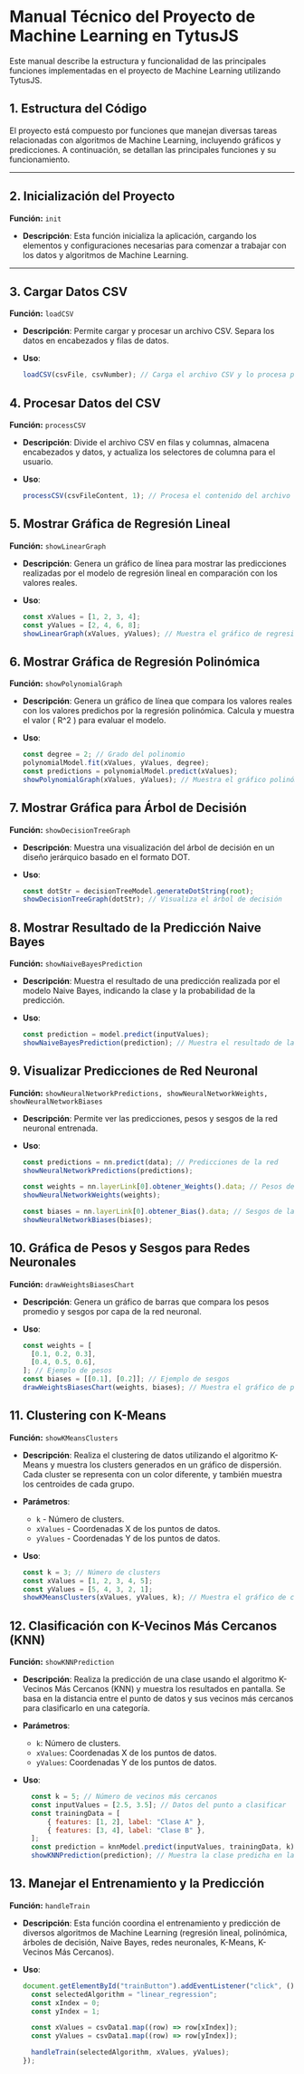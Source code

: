# Manual Técnico del Proyecto de Machine Learning en TytusJS

Este manual describe la estructura y funcionalidad de las principales funciones implementadas en el proyecto de Machine Learning utilizando TytusJS.

## 1. Estructura del Código

El proyecto está compuesto por funciones que manejan diversas tareas relacionadas con algoritmos de Machine Learning, incluyendo gráficos y predicciones. A continuación, se detallan las principales funciones y su funcionamiento.

---

## 2. Inicialización del Proyecto

**Función:** `init`

- **Descripción**: Esta función inicializa la aplicación, cargando los elementos y configuraciones necesarias para comenzar a trabajar con los datos y algoritmos de Machine Learning.

---

## 3. Cargar Datos CSV

**Función:** `loadCSV`

- **Descripción**: Permite cargar y procesar un archivo CSV. Separa los datos en encabezados y filas de datos.

- **Uso**:
  ```javascript
  loadCSV(csvFile, csvNumber); // Carga el archivo CSV y lo procesa para su uso en el modelo.
  ```

## 4. Procesar Datos del CSV

**Función:** `processCSV`

- **Descripción**: Divide el archivo CSV en filas y columnas, almacena encabezados y datos, y actualiza los selectores de columna para el usuario.

- **Uso**:
  ```javascript
  processCSV(csvFileContent, 1); // Procesa el contenido del archivo CSV con ID 1.
  ```

## 5. Mostrar Gráfica de Regresión Lineal

**Función:** `showLinearGraph`

- **Descripción**: Genera un gráfico de línea para mostrar las predicciones realizadas por el modelo de regresión lineal en comparación con los valores reales.

- **Uso**:
  ```javascript
  const xValues = [1, 2, 3, 4];
  const yValues = [2, 4, 6, 8];
  showLinearGraph(xValues, yValues); // Muestra el gráfico de regresión lineal
  ```

## 6. Mostrar Gráfica de Regresión Polinómica

**Función:** `showPolynomialGraph`

- **Descripción**: Genera un gráfico de línea que compara los valores reales con los valores predichos por la regresión polinómica. Calcula y muestra el valor \( R^2 \) para evaluar el modelo.

- **Uso**:
  ```javascript
  const degree = 2; // Grado del polinomio
  polynomialModel.fit(xValues, yValues, degree);
  const predictions = polynomialModel.predict(xValues);
  showPolynomialGraph(xValues, yValues); // Muestra el gráfico polinómico con \( R^2 \)
  ```

## 7. Mostrar Gráfica para Árbol de Decisión

**Función:** `showDecisionTreeGraph`

- **Descripción**: Muestra una visualización del árbol de decisión en un diseño jerárquico basado en el formato DOT.

- **Uso**:
  ```javascript
  const dotStr = decisionTreeModel.generateDotString(root);
  showDecisionTreeGraph(dotStr); // Visualiza el árbol de decisión
  ```

## 8. Mostrar Resultado de la Predicción Naive Bayes

**Función:** `showNaiveBayesPrediction`

- **Descripción**: Muestra el resultado de una predicción realizada por el modelo Naive Bayes, indicando la clase y la probabilidad de la predicción.

- **Uso**:
  ```javascript
  const prediction = model.predict(inputValues);
  showNaiveBayesPrediction(prediction); // Muestra el resultado de la predicción Naive Bayes
  ```

## 9. Visualizar Predicciones de Red Neuronal

**Función:** `showNeuralNetworkPredictions, showNeuralNetworkWeights, showNeuralNetworkBiases`

- **Descripción**: Permite ver las predicciones, pesos y sesgos de la red neuronal entrenada.

- **Uso**:

  ```javascript
  const predictions = nn.predict(data); // Predicciones de la red
  showNeuralNetworkPredictions(predictions);

  const weights = nn.layerLink[0].obtener_Weights().data; // Pesos de la primera capa
  showNeuralNetworkWeights(weights);

  const biases = nn.layerLink[0].obtener_Bias().data; // Sesgos de la primera capa
  showNeuralNetworkBiases(biases);
  ```

## 10. Gráfica de Pesos y Sesgos para Redes Neuronales

**Función:** `drawWeightsBiasesChart`

- **Descripción**: Genera un gráfico de barras que compara los pesos promedio y sesgos por capa de la red neuronal.

- **Uso**:
  ```javascript
  const weights = [
    [0.1, 0.2, 0.3],
    [0.4, 0.5, 0.6],
  ]; // Ejemplo de pesos
  const biases = [[0.1], [0.2]]; // Ejemplo de sesgos
  drawWeightsBiasesChart(weights, biases); // Muestra el gráfico de pesos y sesgos
  ```

## 11. Clustering con K-Means

**Función:** `showKMeansClusters`

- **Descripción**: Realiza el clustering de datos utilizando el algoritmo K-Means y muestra los clusters generados en un gráfico de dispersión. Cada cluster se representa con un color diferente, y también muestra los centroides de cada grupo.

- **Parámetros**:
  - `k` - Número de clusters.
  - `xValues` - Coordenadas X de los puntos de datos.
  - `yValues` - Coordenadas Y de los puntos de datos.

- **Uso**:
  ```javascript
  const k = 3; // Número de clusters
  const xValues = [1, 2, 3, 4, 5];
  const yValues = [5, 4, 3, 2, 1];
  showKMeansClusters(xValues, yValues, k); // Muestra el gráfico de clusters
  ```


## 12. Clasificación con K-Vecinos Más Cercanos (KNN)

**Función:** `showKNNPrediction`

- **Descripción**: Realiza la predicción de una clase usando el algoritmo K-Vecinos Más Cercanos (KNN) y muestra los resultados en pantalla. Se basa en la distancia entre el punto de datos y sus vecinos más cercanos para clasificarlo en una categoría.

- **Parámetros**:
   - `k`: Número de clusters.
   - `xValues`: Coordenadas X de los puntos de datos.
   - `yValues`: Coordenadas Y de los puntos de datos.


- **Uso**:
  ```javascript
    const k = 5; // Número de vecinos más cercanos
    const inputValues = [2.5, 3.5]; // Datos del punto a clasificar
    const trainingData = [
        { features: [1, 2], label: "Clase A" },
        { features: [3, 4], label: "Clase B" },
    ];
    const prediction = knnModel.predict(inputValues, trainingData, k);
    showKNNPrediction(prediction); // Muestra la clase predicha en la pantalla
  ```

## 13. Manejar el Entrenamiento y la Predicción

**Función:** `handleTrain`

- **Descripción**: Esta función coordina el entrenamiento y predicción de diversos algoritmos de Machine Learning (regresión lineal, polinómica, árboles de decisión, Naive Bayes, redes neuronales, K-Means, K-Vecinos Más Cercanos).

- **Uso**:

  ```javascript
  document.getElementById("trainButton").addEventListener("click", () => {
    const selectedAlgorithm = "linear_regression";
    const xIndex = 0;
    const yIndex = 1;

    const xValues = csvData1.map((row) => row[xIndex]);
    const yValues = csvData1.map((row) => row[yIndex]);

    handleTrain(selectedAlgorithm, xValues, yValues);
  });
  ```
